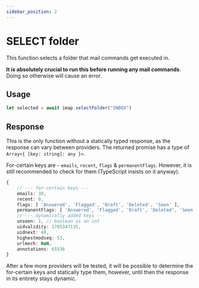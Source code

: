 ```yaml
---
sidebar_position: 2
---
```


# SELECT folder

This function selects a folder that mail commands get executed in.

**It is absolutely crucial to run this before running any mail commands**. Doing so otherwise will cause an error.

## Usage

```ts
let selected = await imap.selectFolder("INBOX")
```

## Response

This is the only function without a statically typed response, as the response can vary between providers. The returned promise has a type of `Array<{ [key: string]: any }>`.

For-certain keys are - `emails`, `recent`, `flags` & `permanentFlags`. However, it is still recommended to check for them (TypeScript insists on it anyway).

```ts
{
    // --- for-certain keys ---
    emails: 38,
    recent: 0,
    flags: [ 'Answered', 'Flagged', 'Draft', 'Deleted', 'Seen' ],
    permanentFlags: [ 'Answered', 'Flagged', 'Draft', 'Deleted', 'Seen', '*' ],
    // --- dynamically added keys ---
    unseen: 1, // boolean as an int
    uidvalidity: 1705347135,
    uidnext: 40,
    highestmodseq: 53,
    urlmech: NaN,
    annotations: 65536
}
```

After a few more providers will be tested, it will be possible to determine the for-certain keys and statically type them, however, until then the response in its entirety stays dynamic.